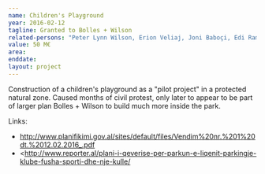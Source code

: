 ```yaml
---
name: Children's Playground
year: 2016-02-12
tagline: Granted to Bolles + Wilson
related-persons: "Peter Lynn Wilson, Erion Veliaj, Joni Baboçi, Edi Rama"
value: 50 M€
area:
enddate:
layout: project
---
```


Construction of a children's playground as a "pilot project" in a protected natural zone. Caused months of civil protest, only later to appear to be part of larger plan Bolles + Wilson to build much more inside the park.

Links:
* <http://www.planifikimi.gov.al/sites/default/files/Vendim%20nr.%201%20dt.%2012.02.2016_.pdf>
* <http://www.reporter.al/plani-i-qeverise-per-parkun-e-liqenit-parkingje-klube-fusha-sporti-dhe-nje-kulle/
